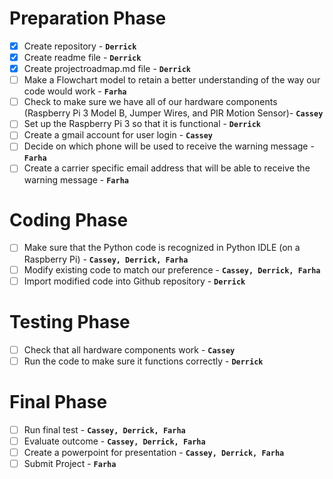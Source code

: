 
# Preparation Phase
- [x] Create repository - **`Derrick`**
- [x] Create readme file - **`Derrick`**
- [x] Create projectroadmap.md file - **`Derrick`**
- [ ] Make a Flowchart model to retain a better understanding of the way our code would work - **`Farha`**
- [ ] Check to make sure we have all of our hardware components (Raspberry Pi 3 Model B, Jumper Wires, and PIR Motion Sensor)- **`Cassey`**
- [ ] Set up the Raspberry Pi 3 so that it is functional - **`Derrick`**
- [ ] Create a gmail account for user login - **`Cassey`**
- [ ] Decide on which phone will be used to receive the warning message - **`Farha`**
- [ ] Create a carrier specific email address that will be able to receive the warning message - **`Farha`**

# Coding Phase   
- [ ] Make sure that the Python code is recognized in Python IDLE (on a Raspberry Pi) - **`Cassey, Derrick, Farha`**
- [ ] Modify existing code to match our preference - **`Cassey, Derrick, Farha`**
- [ ] Import modified code into Github repository - **`Derrick`**

# Testing Phase
- [ ] Check that all hardware components work - **`Cassey`**
- [ ] Run the code to make sure it functions correctly - **`Derrick`**

# Final Phase
- [ ] Run final test - **`Cassey, Derrick, Farha`**
- [ ] Evaluate outcome - **`Cassey, Derrick, Farha`**
- [ ] Create a powerpoint for presentation - **`Cassey, Derrick, Farha`**
- [ ] Submit Project - **`Farha`**
